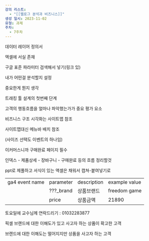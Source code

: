 ```yaml
---
강의 리스트:
  - "[[웹로그 분석과 비즈니스]]"
생성 일시: 2023-11-02
유형: 과제
주차:
  - 7주차
---
```

데이터 레이어 정의서

액셀에 서실 존재

구글 표준 파라미터 검색해서 넣기(링크 있)

  

내가 어떤걸 분석할지 설정

중요한게 뭔지 생각

  

트래킹 툴 설계의 첫번째 단계

  

고객의 행동흐름을 얼마나 파악했는가가 중요 평가 요소

비즈니스 구조 시각화는 사이트맵 참조

사이트맵대신 메뉴바 배치 참조

(사이즈 선택도 이벤트의 하나임)

  

이커머스니까 구매완료 페이지 필수

인덱스 - 제품상세 - 장바구니 - 구매완료 등의 흐름 정리할것

  

ppt로 제풀하고 서식이 있는 액셀은 채워서 캡쳐-붙여넣기로

  

<ex>

|   |   |   |   |
|---|---|---|---|
|ga4 event name|parameter|description|example value|
||???_brand|상품브랜드|freedom game|
||price|상품금액|21890|

  

토요일에 교수님께 연락드리기 : 01032283877

  

픽셀 브랜드에 대한 이해도가 있고 사고자 하는 상품이 확고한 고객

  

브랜드에 대한 이해도는 떨어지지만 상품을 사고자 하는 고객